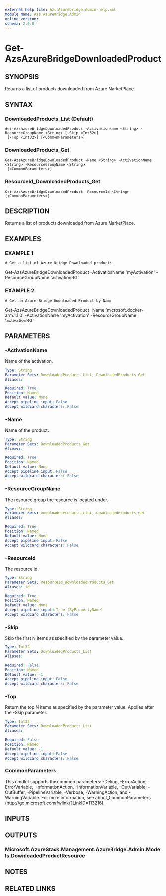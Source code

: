 ```yaml
---
external help file: Azs.Azurebridge.Admin-help.xml
Module Name: Azs.AzureBridge.Admin
online version:
schema: 2.0.0
---
```


# Get-AzsAzureBridgeDownloadedProduct

## SYNOPSIS
Returns a list of products downloaded from Azure MarketPlace.

## SYNTAX

### DownloadedProducts_List (Default)
```
Get-AzsAzureBridgeDownloadedProduct -ActivationName <String> -ResourceGroupName <String> [-Skip <Int32>]
 [-Top <Int32>] [<CommonParameters>]
```

### DownloadedProducts_Get
```
Get-AzsAzureBridgeDownloadedProduct -Name <String> -ActivationName <String> -ResourceGroupName <String>
 [<CommonParameters>]
```

### ResourceId_DownloadedProducts_Get
```
Get-AzsAzureBridgeDownloadedProduct -ResourceId <String> [<CommonParameters>]
```

## DESCRIPTION
Returns a list of products downloaded from Azure MarketPlace.

## EXAMPLES

### EXAMPLE 1
```
# Get a list of Azure Bridge Downloaded products
```

Get-AzsAzureBridgeDownloadedProduct -ActivationName 'myActivation' -ResourceGroupName 'activationRG'

### EXAMPLE 2
```
# Get an Azure Bridge Downloaded Product by Name
```

Get-AzsAzureBridgeDownloadedProduct -Name 'microsoft.docker-arm.1.1.0' -ActivationName 'myActivation' -ResourceGroupName 'activationRG'

## PARAMETERS

### -ActivationName
Name of the activation.

```yaml
Type: String
Parameter Sets: DownloadedProducts_List, DownloadedProducts_Get
Aliases:

Required: True
Position: Named
Default value: None
Accept pipeline input: False
Accept wildcard characters: False
```

### -Name
Name of the product.

```yaml
Type: String
Parameter Sets: DownloadedProducts_Get
Aliases:

Required: True
Position: Named
Default value: None
Accept pipeline input: False
Accept wildcard characters: False
```

### -ResourceGroupName
The resource group the resource is located under.

```yaml
Type: String
Parameter Sets: DownloadedProducts_List, DownloadedProducts_Get
Aliases:

Required: True
Position: Named
Default value: None
Accept pipeline input: False
Accept wildcard characters: False
```

### -ResourceId
The resource id.

```yaml
Type: String
Parameter Sets: ResourceId_DownloadedProducts_Get
Aliases: id

Required: True
Position: Named
Default value: None
Accept pipeline input: True (ByPropertyName)
Accept wildcard characters: False
```

### -Skip
Skip the first N items as specified by the parameter value.

```yaml
Type: Int32
Parameter Sets: DownloadedProducts_List
Aliases:

Required: False
Position: Named
Default value: -1
Accept pipeline input: False
Accept wildcard characters: False
```

### -Top
Return the top N items as specified by the parameter value.
Applies after the -Skip parameter.

```yaml
Type: Int32
Parameter Sets: DownloadedProducts_List
Aliases:

Required: False
Position: Named
Default value: -1
Accept pipeline input: False
Accept wildcard characters: False
```

### CommonParameters
This cmdlet supports the common parameters: -Debug, -ErrorAction, -ErrorVariable, -InformationAction, -InformationVariable, -OutVariable, -OutBuffer, -PipelineVariable, -Verbose, -WarningAction, and -WarningVariable. For more information, see about_CommonParameters (http://go.microsoft.com/fwlink/?LinkID=113216).

## INPUTS

## OUTPUTS

### Microsoft.AzureStack.Management.AzureBridge.Admin.Models.DownloadedProductResource

## NOTES

## RELATED LINKS
